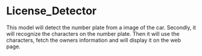 # License_Detector
This model will detect the number plate from a image of the car.
Secondly, it will recognize the characters on the number plate.
Then it will use the characters, fetch the owners information and will display it on the web page.
